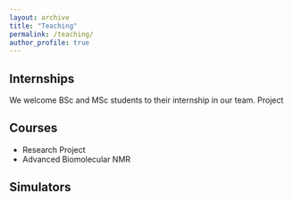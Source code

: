 ```yaml
---
layout: archive
title: "Teaching"
permalink: /teaching/
author_profile: true
---
```



Internships
-------------------------------------------------

We welcome BSc and MSc students to their internship in our team.
Project 

Courses
-------------------------------------------------

* Research Project
* Advanced Biomolecular NMR

Simulators
-------------------------------------------------


